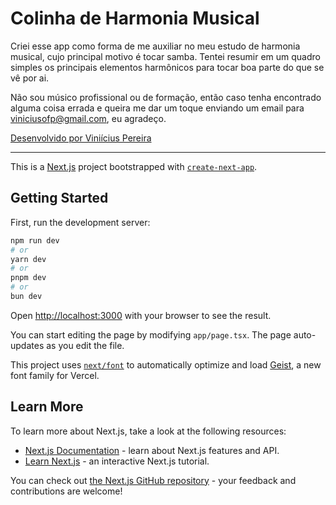 # Colinha de Harmonia Musical

Criei esse app como forma de me auxiliar no meu estudo de harmonia
musical, cujo principal motivo é tocar samba. Tentei resumir em um
quadro simples os principais elementos harmônicos para tocar boa
parte do que se vê por ai.

Não sou músico profissional ou de formação, então caso tenha
encontrado alguma coisa errada e queira me dar um toque enviando
um email para viniciusofp@gmail.com, eu agradeço.

[Desenvolvido por Viniícius Pereira](https://viniciusofp.com.br)

---

This is a [Next.js](https://nextjs.org) project bootstrapped with [`create-next-app`](https://nextjs.org/docs/app/api-reference/cli/create-next-app).

## Getting Started

First, run the development server:

```bash
npm run dev
# or
yarn dev
# or
pnpm dev
# or
bun dev
```

Open [http://localhost:3000](http://localhost:3000) with your browser to see the result.

You can start editing the page by modifying `app/page.tsx`. The page auto-updates as you edit the file.

This project uses [`next/font`](https://nextjs.org/docs/app/building-your-application/optimizing/fonts) to automatically optimize and load [Geist](https://vercel.com/font), a new font family for Vercel.

## Learn More

To learn more about Next.js, take a look at the following resources:

- [Next.js Documentation](https://nextjs.org/docs) - learn about Next.js features and API.
- [Learn Next.js](https://nextjs.org/learn) - an interactive Next.js tutorial.

You can check out [the Next.js GitHub repository](https://github.com/vercel/next.js) - your feedback and contributions are welcome!

